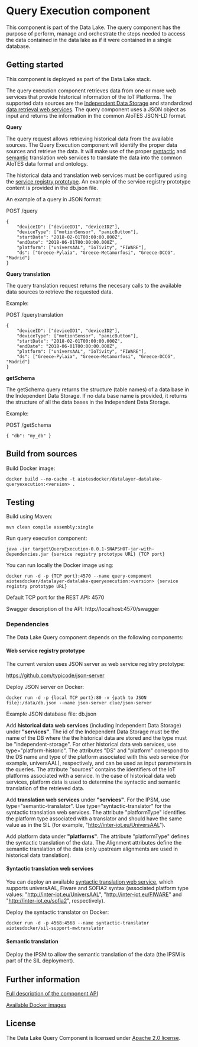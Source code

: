 # Query Execution component

This component is part of the Data Lake. The query component has the purpose of perform, manage and orchestrate the steps needed to access the data contained in the data lake as if it were contained in a single database.


## Getting started

This component is deployed as part of the Data Lake stack.

The query execution component retrieves data from one or more web services that provide historical information of the IoT Platforms. The supported data sources are the [Independent Data Storage](https://github.com/AIoTES/DataLayer-DataLake-IDS) and standardized [data retrieval web services](https://github.com/AIoTES/DataLayer-DataLake-QueryExecution/wiki/DS-data-retrieval-web-services). The query component uses a JSON object as input and returns the information in the common AIoTES JSON-LD format.


**Query**

The query request allows retrieving historical data from the available sources. The Query Execution component will identify the proper data sources and retrieve the data. It will make use of the proper [syntactic](https://github.com/AIoTES/DataLayer-DataLake-QueryExecution/wiki/Syntactic-translation-web-services) and [semantic](https://github.com/activage/AIOTES-2.0/wiki/Semantic-Interoperability-Layer#IPSM) translation web services to translate the data into the common AIoTES data format and ontology.


The historical data and translation web services must be configured using the [service registry prototype](https://github.com/AIoTES/DataLayer-DataLake-QueryExecution/wiki/Service-Registry-prototype). An example of the service registry prototype content is provided in the db.json file.


An example of a query in JSON format:

POST /query

```
{
    "deviceID": ["deviceID1", "deviceID2"],
    "deviceType": ["motionSensor", "panicButton"],
    "startDate": "2018-02-01T00:00:00.000Z",
    "endDate": "2018-06-01T00:00:00.000Z",
    "platform": ["universAAL", "IoTivity", "FIWARE"],
    "ds": ["Greece-Pylaia", "Greece-Metamorfosi", "Greece-DCCG", "Madrid"]
} 

```


**Query translation**

The query translation request returns the necesary calls to the available data sources to retrieve the requested data.

Example:

POST /querytranslation

```
{
    "deviceID": ["deviceID1", "deviceID2"],
    "deviceType": ["motionSensor", "panicButton"],
    "startDate": "2018-02-01T00:00:00.000Z",
    "endDate": "2018-06-01T00:00:00.000Z",
    "platform": ["universAAL", "IoTivity", "FIWARE"],
    "ds": ["Greece-Pylaia", "Greece-Metamorfosi", "Greece-DCCG", "Madrid"]
} 

```


**getSchema**

The getSchema query returns the structure (table names) of a data base in the Independent Data Storage. If no data base name is provided, it returns the structure of all the data bases in the Independent Data Storage.

Example:

POST /getSchema

```
{ "db": "my_db" }

```



## Build from sources

Build Docker image:

`docker build --no-cache -t aiotesdocker/datalayer-datalake-queryexecution:<version> .`



## Testing

Build using Maven:

```
mvn clean compile assembly:single
```


Run query execution component:

`java -jar target\QueryExecution-0.0.1-SNAPSHOT-jar-with-dependencies.jar {service registry prototype URL} {TCP port}`



You can run locally the Docker image using:

`docker run -d -p {TCP port}:4570 --name query-component aiotesdocker/datalayer-datalake-queryexecution:<version> {service registry prototype URL}`



Default TCP port for the REST API: 4570

Swagger description of the API:   http://localhost:4570/swagger



### Dependencies

The Data Lake Query component depends on the following components:


#### Web service registry prototype

The current version uses JSON server as web service registry prototype:  

https://github.com/typicode/json-server



Deploy JSON server on Docker: 

`docker run -d -p {local TCP port}:80 -v {path to JSON file}:/data/db.json --name json-server clue/json-server`


Example JSON database file: db.json


Add **historical data web services** (including Independent Data Storage) under **"services"**. The id of the Independent Data Storage must be the name of the DB where the the historical data are stored and the type must be "independent-storage". For other historical data web services, use type="platform-historic". The attributes "DS" and "platform" correspond to the DS name and type of the  platform associated with this web service (for example, universAAL), respectively, and can be used as input parameters in the queries. The attribute "sources" contains the identifiers of the IoT platforms associated with a service. In the case of historical data web services, platform data is used to determine the syntactic and semantic translation of the retrieved data.

Add **translation web services** under **"services"**. For the IPSM, use type="semantic-translator". Use type="syntactic-translator" for the syntactic translation web services. The attribute "platformType" identifies the platform type associated with a translator and should have the same value as in the SIL (for example, "http://inter-iot.eu/UniversAAL").

Add platform data under **"platforms"**. The attribute "platformType" defines the syntactic translation of the data. The Alignment attributes define the semantic translation of the data (only upstream alignments are used in historical data translation).


#### Syntactic translation web services

You can deploy an available [syntactic translation web service](https://github.com/AIoTES/SIL-Support-MWtranslator), which supports universAAL, Fiware and SOFIA2 syntax (associated platform type values: "http://inter-iot.eu/UniversAAL", "http://inter-iot.eu/FIWARE" and "http://inter-iot.eu/sofia2", respectively).


Deploy the syntactic translator on Docker:

`docker run -d -p 4568:4568 --name syntactic-translator aiotesdocker/sil-support-mwtranslator`


#### Semantic translation

Deploy the IPSM to allow the semantic translation of the data (the IPSM is part of the SIL deployment).



## Further information

[Full description of the component API](https://github.com/AIoTES/DataLayer-DataLake-QueryExecution/wiki/Query-execution-component-API)


[Available Docker images](https://hub.docker.com/r/aiotesdocker/datalayer-datalake-queryexecution)


## License
The Data Lake Query Component is licensed under [Apache 2.0 license](https://www.apache.org/licenses/LICENSE-2.0).

